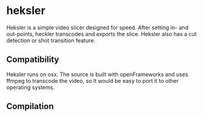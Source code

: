 # heksler
Heksler is a simple video slicer designed for speed. After setting in- and out-points, heckler transcodes and exports the slice. Heksler also has a cut detection or shot transition feature.

Compatibility
-------------

Heksler runs on osx. The source is built with openFrameworks and uses ffmpeg to transcode the video, so it would be easy to port it to other operating systems.

Compilation
-----------
